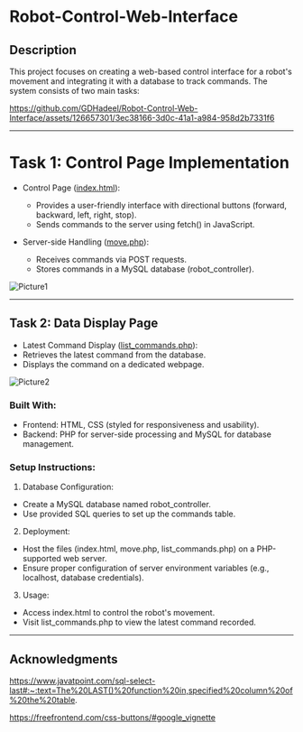 # Robot-Control-Web-Interface

## Description
This project focuses on creating a web-based control interface for a robot's movement and integrating it with a database to track commands. The system consists of two main tasks:

https://github.com/GDHadeel/Robot-Control-Web-Interface/assets/126657301/3ec38166-3d0c-41a1-a984-958d2b7331f6

---

# Task 1: Control Page Implementation
* Control Page ([index.html](https://github.com/GDHadeel/Robot-Control-Web-Interface/blob/main/index.html)):
  * Provides a user-friendly interface with directional buttons (forward, backward, left, right, stop).
  * Sends commands to the server using fetch() in JavaScript.

* Server-side Handling ([move.php](https://github.com/GDHadeel/Robot-Control-Web-Interface/blob/main/move.php)):
  * Receives commands via POST requests.
  * Stores commands in a MySQL database (robot_controller).

![Picture1](https://github.com/GDHadeel/Robot-Control-Web-Interface/assets/126657301/9f822cfb-50fa-4695-8dee-07b229d71316)

---

## Task 2: Data Display Page
* Latest Command Display ([list_commands.php](https://github.com/GDHadeel/Robot-Control-Web-Interface/blob/main/list_commands.php)): 
 * Retrieves the latest command from the database.
 * Displays the command on a dedicated webpage.

![Picture2](https://github.com/GDHadeel/Robot-Control-Web-Interface/assets/126657301/8df1d978-8f50-4ef2-aeec-acd2c1434596)


### Built With:
 * Frontend: HTML, CSS (styled for responsiveness and usability).
 * Backend: PHP for server-side processing and MySQL for database management.

### Setup Instructions:
1. Database Configuration:
 * Create a MySQL database named robot_controller.
 * Use provided SQL queries to set up the commands table.
   
2. Deployment:
 * Host the files (index.html, move.php, list_commands.php) on a PHP-supported web server.
 * Ensure proper configuration of server environment variables (e.g., localhost, database credentials).
   
3. Usage:
 * Access index.html to control the robot's movement.
 * Visit list_commands.php to view the latest command recorded.

---

## Acknowledgments
https://www.javatpoint.com/sql-select-last#:~:text=The%20LAST()%20function%20in,specified%20column%20of%20the%20table.

https://freefrontend.com/css-buttons/#google_vignette
